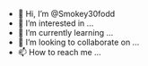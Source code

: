 - 👋 Hi, I’m @Smokey30fodd
- 👀 I’m interested in ...
- 🌱 I’m currently learning ...
- 💞️ I’m looking to collaborate on ...
- 📫 How to reach me ...

<!---
Smokey30fodd/Smokey30fodd is a ✨ special ✨ repository because its `README.md` (this file) appears on your GitHub profile.
You can click the Preview link to take a look at your changes.
--->
